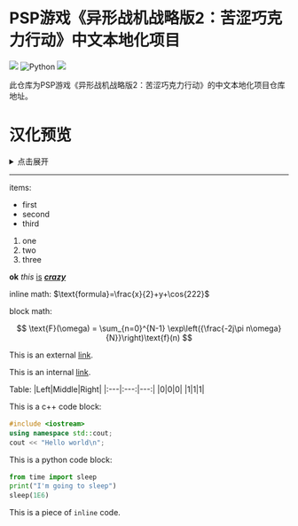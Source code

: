 # PSP游戏《异形战机战略版2：苦涩巧克力行动》中文本地化项目

[![][black-shield]][black]
![Python](https://img.shields.io/badge/python-3670A0?style=for-the-badge&logo=python&logoColor=ffdd54)
[![][black-shield2]][black2]

[black]: https://img.shields.io/badge/License-MIT-black.svg?style=for-the-badge&labelColor=gray
[black-shield]: https://img.shields.io/badge/License-MIT-black.svg?style=for-the-badge&labelColor=gray
[black2]: https://im.qq.com
[black-shield2]: https://img.shields.io/badge/QQ_GROUP-726729364-black.svg?style=for-the-badge&labelColor=gray

此仓库为PSP游戏《异形战机战略版2：苦涩巧克力行动》的中文本地化项目仓库地址。

# 汉化预览

<details>
    <summary>点击展开</summary>

![菜单](readme/menu.png "主菜单")

![op](readme/op.png "开场动画")

![部署](readme/deploy.png "部署")

![战斗](readme/fight.png "战斗")

![科技树](readme/techTree.png "科技树")

![副官](readme/assist.png "副官")

</details>


---
items:
- first
- second
- third

1) one
2) two
3) three

**ok** *this* <ins>is</ins> <ins>***crazy***</ins>

inline math: $\text{formula}=\frac{x}{2}+y+\cos{222}$

block math:

$$
    \text{F}(\omega) = \sum_{n=0}^{N-1} \exp\left({\frac{-2j\pi n\omega}{N}}\right)\text{f}(n)
$$

This is an external [link](https://www.google.com/search?q=link).

This is an internal [link](./sources/).

Table:
|Left|Middle|Right|
|:---|:---:|---:|
|0|0|0|
|1|1|1|

This is a c++ code block:
```c++
#include <iostream>
using namespace std::cout;
cout << "Hello world\n";
```

This is a python code block:
```python
from time import sleep
print("I'm going to sleep")
sleep(1E6)
```

This is a piece of `inline` code.
